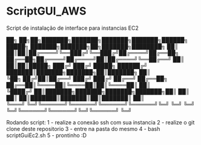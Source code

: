 # ScriptGUI_AWS
Script de instalação de interface para instancias EC2 

██╗   ██╗██╗███████╗███████╗███████╗███████╗██████╗      █████╗ ███████╗███████╗██╗███████╗████████╗
██║   ██║██║██╔════╝╚══███╔╝╚══███╔╝██╔════╝██╔══██╗    ██╔══██╗██╔════╝██╔════╝██║██╔════╝╚══██╔══╝
██║   ██║██║█████╗    ███╔╝   ███╔╝ █████╗  ██████╔╝    ███████║███████╗███████╗██║███████╗   ██║   
╚██╗ ██╔╝██║██╔══╝   ███╔╝   ███╔╝  ██╔══╝  ██╔══██╗    ██╔══██║╚════██║╚════██║██║╚════██║   ██║   
 ╚████╔╝ ██║███████╗███████╗███████╗███████╗██║  ██║    ██║  ██║███████║███████║██║███████║   ██║   
  ╚═══╝  ╚═╝╚══════╝╚══════╝╚══════╝╚══════╝╚═╝  ╚═╝    ╚═╝  ╚═╝╚══════╝╚══════╝╚═╝╚══════╝   ╚═╝ 
   
  Rodando script:
  1 - realize a conexão ssh com sua instancia 
  2 - realize o git clone deste repositorio
  3 - entre na pasta do mesmo
  4 - bash scriptGuiEc2.sh
  5 - prontinho :D
